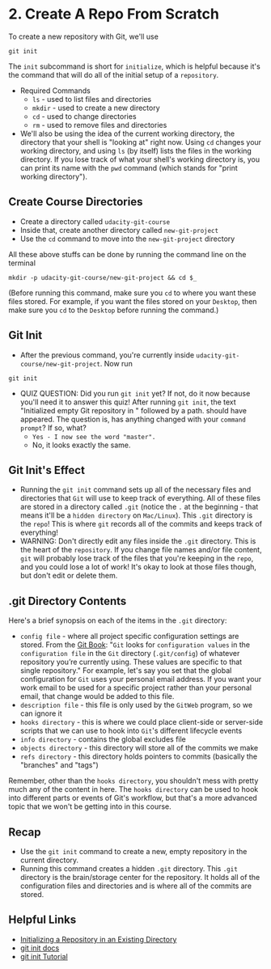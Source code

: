 # 2. Create A Repo From Scratch
To create a new repository with Git, we'll use
```
git init
```
The `init` subcommand is short for `initialize`, which is helpful because it's the command that will do all of the initial setup of a `repository`.
- Required Commands
  - `ls` - used to list files and directories
  - `mkdir` - used to create a new directory
  - `cd` - used to change directories
  - `rm` - used to remove files and directories
- We'll also be using the idea of the current working directory, the directory that your shell is "looking at" right now. Using `cd` changes your working directory, and using `ls` (by itself) lists the files in the working directory. If you lose track of what your shell's working directory is, you can print its name with the `pwd` command (which stands for "print working directory").

## Create Course Directories
- Create a directory called `udacity-git-course`
- Inside that, create another directory called `new-git-project`
- Use the `cd` command to move into the `new-git-project` directory

All these above stuffs can be done by running the command line on the terminal
```
mkdir -p udacity-git-course/new-git-project && cd $_
```
(Before running this command, make sure you `cd` to where you want these files stored. For example, if you want the files stored on your `Desktop`, then make sure you `cd` to the `Desktop` before running the command.)

## Git Init
- After the previous command, you're currently inside `udacity-git-course/new-git-project`. Now run
```
git init
```

- QUIZ QUESTION: Did you run `git init` yet? If not, do it now because you'll need it to answer this quiz!
After running `git init`, the text "Initialized empty Git repository in " followed by a path. should have appeared. The question is, has anything changed with your `command prompt`? If so, what?
  - `Yes - I now see the word "master".`
  - No, it looks exactly the same.

## Git Init's Effect
- Running the `git init` command sets up all of the necessary files and directories that `Git` will use to keep track of everything. All of these files are stored in a directory called `.git` (notice the `.` at the beginning - that means it'll be a `hidden directory` on `Mac/Linux`). This `.git` directory is the `repo`! This is where `git` records all of the commits and keeps track of everything!
- WARNING: Don't directly edit any files inside the `.git` directory. This is the heart of the `repository`. If you change file names and/or file content, `git` will probably lose track of the files that you're keeping in the `repo`, and you could lose a lot of work! It's okay to look at those files though, but don't edit or delete them.

## .git Directory Contents
Here's a brief synopsis on each of the items in the `.git` directory:
- `config file` - where all project specific configuration settings are stored. From the [Git Book](https://git-scm.com/book/en/v2/Customizing-Git-Git-Configuration): "`Git` looks for `configuration values` in the `configuration file` in the `Git` directory (`.git/config`) of whatever repository you’re currently using. These values are specific to that single repository." For example, let's say you set that the global configuration for `Git` uses your personal email address. If you want your work email to be used for a specific project rather than your personal email, that change would be added to this file.
- `description file` - this file is only used by the `GitWeb` program, so we can ignore it
- `hooks directory` - this is where we could place client-side or server-side scripts that we can use to hook into `Git`'s different lifecycle events
- `info directory` - contains the global excludes file
- `objects directory` - this directory will store all of the commits we make
- `refs directory` - this directory holds pointers to commits (basically the "branches" and "tags")

Remember, other than the `hooks directory`, you shouldn't mess with pretty much any of the content in here. The `hooks directory` can be used to hook into different parts or events of Git's workflow, but that's a more advanced topic that we won't be getting into in this course.

## Recap
- Use the `git init` command to create a new, empty repository in the current directory.
- Running this command creates a hidden `.git` directory. This `.git` directory is the brain/storage center for the repository. It holds all of the configuration files and directories and is where all of the commits are stored.

## Helpful Links
- [Initializing a Repository in an Existing Directory](https://git-scm.com/book/en/v2/Git-Basics-Getting-a-Git-Repository#Initializing-a-Repository-in-an-Existing-Directory)
- [git init docs](https://git-scm.com/docs/git-init)
- [git init Tutorial](https://www.atlassian.com/git/tutorials/setting-up-a-repository)
